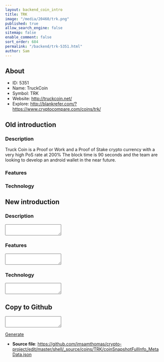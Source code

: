 ```yaml
---
layout: backend_coin_intro
title: TRK
image: "/media/20460/trk.png"
published: true
allow_search_engine: false
sitemap: false
enable_comment: false
sort_order: 684
permalink: "/backend/trk-5351.html"
author: Sam
---
```


## About

- ID: 5351
- Name: TruckCoin
- Symbol: TRK
- Website: http://truckcoin.net/
- Explore: http://blankrefer.com/?https://www.cryptocompare.com/coins/trk/


## Old introduction

### Description

<p>Truck Coin is a Proof or Work and a Proof of Stake crypto currency with a very high PoS rate at 200% The block time is 90 seconds and the team are looking to develop an android wallet in the near future.</p>

### Features


### Technology




## New introduction


### Description
<textarea id="meta_description" name="description"></textarea>

### Features
<textarea id="meta_features" name="features"></textarea>

### Technology
<textarea id="meta_technology" name="technology"></textarea>


## Copy to Github

<textarea id="coinsnapshotfullinfo_metadata"></textarea>

<a href="#gen" onclick="generateMetaDatJson()">Generate</a>

- **Source file**: <a href="https://github.com/imsamthomas/crypto-project/edit/master/shell/_source/coins/TRK/coinSnapshotFullInfo_MetaData.json">https://github.com/imsamthomas/crypto-project/edit/master/shell/_source/coins/TRK/coinSnapshotFullInfo_MetaData.json</a>

